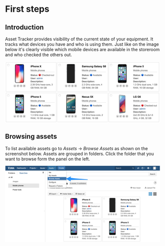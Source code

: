 # First steps

## Introduction

Asset Tracker provides visibility of the current state of your equipment. It tracks what devices you have and who is using them. Just like on the image below it's clearly visible which mobile devices are available in the storeroom and who checked the others out.

![](.gitbook/assets/image%20%289%29.png)

## Browsing assets

To list available assets go to _Assets_ → _Browse Assets_ as shown on the screenshot below. Assets are grouped in folders. Click the folder that you want to browse form the panel on the left. 

![](.gitbook/assets/image%20%2833%29.png)





